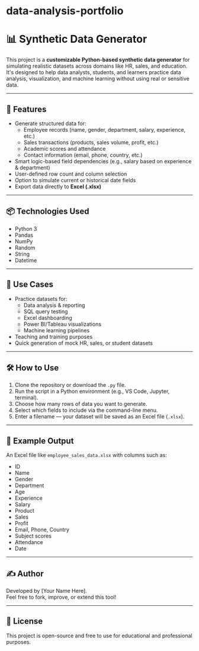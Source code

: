 # data-analysis-portfolio

# 📊 Synthetic Data Generator

This project is a **customizable Python-based synthetic data generator** for simulating realistic datasets across domains like HR, sales, and education. It's designed to help data analysts, students, and learners practice data analysis, visualization, and machine learning without using real or sensitive data.

---

## 🚀 Features

- Generate structured data for:
  - Employee records (name, gender, department, salary, experience, etc.)
  - Sales transactions (products, sales volume, profit, etc.)
  - Academic scores and attendance
  - Contact information (email, phone, country, etc.)
- Smart logic-based field dependencies (e.g., salary based on experience & department)
- User-defined row count and column selection
- Option to simulate current or historical date fields
- Export data directly to **Excel (.xlsx)**

---

## 📦 Technologies Used

- Python 3
- Pandas
- NumPy
- Random
- String
- Datetime

---

## 🎯 Use Cases

- Practice datasets for:
  - Data analysis & reporting
  - SQL query testing
  - Excel dashboarding
  - Power BI/Tableau visualizations
  - Machine learning pipelines
- Teaching and training purposes
- Quick generation of mock HR, sales, or student datasets

---

## 🛠 How to Use

1. Clone the repository or download the `.py` file.
2. Run the script in a Python environment (e.g., VS Code, Jupyter, terminal).
3. Choose how many rows of data you want to generate.
4. Select which fields to include via the command-line menu.
5. Enter a filename — your dataset will be saved as an Excel file (`.xlsx`).

---

## 📁 Example Output

An Excel file like `employee_sales_data.xlsx` with columns such as:
- ID
- Name
- Gender
- Department
- Age
- Experience
- Salary
- Product
- Sales
- Profit
- Email, Phone, Country
- Subject scores
- Attendance
- Date

---

## ✍️ Author

Developed by [Your Name Here].  
Feel free to fork, improve, or extend this tool!

---

## 📜 License

This project is open-source and free to use for educational and professional purposes.
